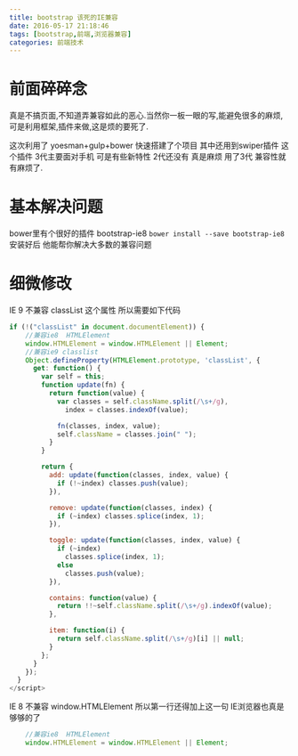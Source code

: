 ```yaml
---
title: bootstrap 该死的IE兼容
date: 2016-05-17 21:18:46
tags: [bootstrap,前端,浏览器兼容]
categories: 前端技术
---
```


# 前面碎碎念
真是不搞页面,不知道弄兼容如此的恶心.当然你一板一眼的写,能避免很多的麻烦,可是利用框架,插件来做,这是烦的要死了.

这次利用了 yoesman+gulp+bower 快速搭建了个项目 其中还用到swiper插件 这个插件 3代主要面对手机 可是有些新特性 2代还没有 真是麻烦 用了3代 兼容性就有麻烦了.

# 基本解决问题
bower里有个很好的插件 bootstrap-ie8  `bower install --save bootstrap-ie8`  安装好后 他能帮你解决大多数的兼容问题

# 细微修改

IE 9  不兼容 classList 这个属性 所以需要如下代码
```js
if (!("classList" in document.documentElement)) {
    //兼容ie8  HTMLElement
    window.HTMLElement = window.HTMLElement || Element;
    //兼容ie9 classlist
    Object.defineProperty(HTMLElement.prototype, 'classList', {
      get: function() {
        var self = this;
        function update(fn) {
          return function(value) {
            var classes = self.className.split(/\s+/g),
              index = classes.indexOf(value);

            fn(classes, index, value);
            self.className = classes.join(" ");
          }
        }

        return {
          add: update(function(classes, index, value) {
            if (!~index) classes.push(value);
          }),

          remove: update(function(classes, index) {
            if (~index) classes.splice(index, 1);
          }),

          toggle: update(function(classes, index, value) {
            if (~index)
              classes.splice(index, 1);
            else
              classes.push(value);
          }),

          contains: function(value) {
            return !!~self.className.split(/\s+/g).indexOf(value);
          },

          item: function(i) {
            return self.className.split(/\s+/g)[i] || null;
          }
        };
      }
    });
  }
</script>
```

IE 8 不兼容 window.HTMLElement 所以第一行还得加上这一句 IE浏览器也真是够够的了
```js
    //兼容ie8  HTMLElement
    window.HTMLElement = window.HTMLElement || Element;
```